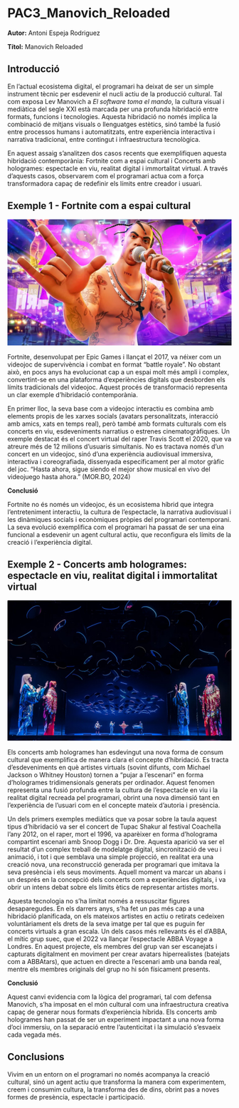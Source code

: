 # PAC3_Manovich_Reloaded
**Autor:** Antoni Espeja Rodriguez 

**Títol:** Manovich Reloaded

## Introducció
En l’actual ecosistema digital, el programari ha deixat de ser un simple instrument tècnic per esdevenir el nucli actiu de la producció cultural. Tal com exposa Lev Manovich a *El software toma el mando*, la cultura visual i mediàtica del segle XXI està marcada per una profunda hibridació entre formats, funcions i tecnologies. Aquesta hibridació no només implica la combinació de mitjans visuals o llenguatges estètics, sinó també la fusió entre processos humans i automatitzats, entre experiència interactiva i narrativa tradicional, entre contingut i infraestructura tecnològica.

En aquest assaig s’analitzen dos casos recents que exemplifiquen aquesta hibridació contemporània: Fortnite com a espai cultural i Concerts amb hologrames: espectacle en viu, realitat digital i immortalitat virtual. A través d’aquests casos, observarem com el programari actua com a força transformadora capaç de redefinir els límits entre creador i usuari.

## Exemple 1 - Fortnite com a espai cultural
![](https://github.com/Tonier4/PAC3_Manovich_Reloaded/blob/main/github_1.jpeg)

Fortnite, desenvolupat per Epic Games i llançat el 2017, va néixer com un videojoc de supervivència i combat en format “battle royale”. No obstant això, en pocs anys ha evolucionat cap a un espai molt més ampli i complex, convertint-se en una plataforma d’experiències digitals que desborden els límits tradicionals del videojoc. Aquest procés de transformació representa un clar exemple d’hibridació contemporània.

En primer lloc, la seva base com a videojoc interactiu es combina amb elements propis de les xarxes socials (avatars personalitzats, interacció amb amics, xats en temps real), però també amb formats culturals com els concerts en viu, esdeveniments narratius o estrenes cinematogràfiques. Un exemple destacat és el concert virtual del raper Travis Scott el 2020, que va atreure més de 12 milions d’usuaris simultanis. No es tractava només d’un concert en un videojoc, sinó d’una experiència audiovisual immersiva, interactiva i coreografiada, dissenyada específicament per al motor gràfic del joc. “Hasta ahora, sigue siendo el mejor show musical en vivo del videojuego hasta ahora.” (MOR.BO, 2024)

**Conclusió**

Fortnite no és només un videojoc, és un ecosistema híbrid que integra l’entreteniment interactiu, la cultura de l’espectacle, la narrativa audiovisual i les dinàmiques socials i econòmiques pròpies del programari contemporani. La seva evolució exemplifica com el programari ha passat de ser una eina funcional a esdevenir un agent cultural actiu, que reconfigura els límits de la creació i l’experiència digital.


## Exemple 2 - Concerts amb hologrames: espectacle en viu, realitat digital i immortalitat virtual
![](https://github.com/Tonier4/PAC3_Manovich_Reloaded/blob/main/github_2.jpeg)

Els concerts amb hologrames han esdevingut una nova forma de consum cultural que exemplifica de manera clara el concepte d’hibridació. Es tracta d’esdeveniments en què artistes virtuals (sovint difunts, com Michael Jackson o Whitney Houston) tornen a “pujar a l’escenari” en forma d’hologrames tridimensionals generats per ordinador. Aquest fenomen representa una fusió profunda entre la cultura de l’espectacle en viu i la realitat digital recreada pel programari, obrint una nova dimensió tant en l’experiència de l’usuari com en el concepte mateix d’autoria i presència.

Un dels primers exemples mediàtics que va posar sobre la taula aquest tipus d’hibridació va ser el concert de Tupac Shakur al festival Coachella l’any 2012, on el raper, mort el 1996, va aparèixer en forma d’holograma compartint escenari amb Snoop Dogg i Dr. Dre. Aquesta aparició va ser el resultat d’un complex treball de modelatge digital, sincronització de veu i animació, i tot i que semblava una simple projecció, en realitat era una creació nova, una reconstrucció generada per programari que imitava la seva presència i els seus moviments. Aquell moment va marcar un abans i un després en la concepció dels concerts com a experiències digitals, i va obrir un intens debat sobre els límits ètics de representar artistes morts.

Aquesta tecnologia no s’ha limitat només a ressuscitar figures desaparegudes. En els darrers anys, s’ha fet un pas més cap a una hibridació planificada, on els mateixos artistes en actiu o retirats cedeixen voluntàriament els drets de la seva imatge per tal que es puguin fer concerts virtuals a gran escala. Un dels casos més rellevants és el d’ABBA, el mític grup suec, que el 2022 va llançar l’espectacle ABBA Voyage a Londres. En aquest projecte, els membres del grup van ser escanejats i capturats digitalment en moviment per crear avatars hiperrealistes (batejats com a ABBAtars), que actuen en directe a l’escenari amb una banda real, mentre els membres originals del grup no hi són físicament presents.

**Conclusió**

Aquest canvi evidencia com la lògica del programari, tal com defensa Manovich, s’ha imposat en el món cultural com una infraestructura creativa capaç de generar nous formats d’experiència híbrida. Els concerts amb hologrames han passat de ser un experiment impactant a una nova forma d’oci immersiu, on la separació entre l’autenticitat i la simulació s’esvaeix cada vegada més.

## Conclusions

Vivim en un entorn on el programari no només acompanya la creació cultural, sinó un agent actiu que transforma la manera com experimentem, creem i consumim cultura, la transforma des de dins, obrint pas a noves formes de presència, espectacle i participació. 
